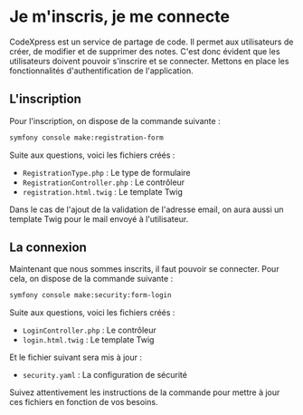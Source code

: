 # Je m'inscris, je me connecte

CodeXpress est un service de partage de code. Il permet aux utilisateurs de créer, de modifier et de supprimer des notes. C'est donc évident que les utilisateurs doivent pouvoir s'inscrire et se connecter. Mettons en place les fonctionnalités d'authentification de l'application.

## L'inscription

Pour l'inscription, on dispose de la commande suivante :

```bash
symfony console make:registration-form
```

Suite aux questions, voici les fichiers créés :

- `RegistrationType.php` : Le type de formulaire
- `RegistrationController.php` : Le contrôleur
- `registration.html.twig` : Le template Twig

Dans le cas de l'ajout de la validation de l'adresse email, on aura aussi un template Twig pour le mail envoyé à l'utilisateur.

## La connexion

Maintenant que nous sommes inscrits, il faut pouvoir se connecter. Pour cela, on dispose de la commande suivante :

```bash
symfony console make:security:form-login
```

Suite aux questions, voici les fichiers créés :

- `LoginController.php` : Le contrôleur
- `login.html.twig` : Le template Twig

Et le fichier suivant sera mis à jour :

- `security.yaml` : La configuration de sécurité

Suivez attentivement les instructions de la commande pour mettre à jour ces fichiers en fonction de vos besoins.
